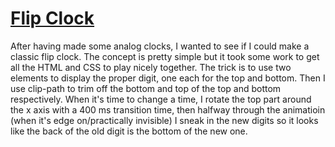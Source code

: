 # [Flip Clock](https://dkallen78.github.io/clocks/flip-clock/flip-clock.html)

After having made some analog clocks, I wanted to see if I could make a classic flip clock. The concept is pretty simple but it took some work to get all the HTML and CSS to play nicely together. The trick is to use two elements to display the proper digit, one each for the top and bottom. Then I use clip-path to trim off the bottom and top of the top and bottom respectively. When it's time to change a time, I rotate the top part around the x axis with a 400 ms transition time, then halfway through the animatioin (when it's edge on/practically invisible) I sneak in the new digits so it looks like the back of the old digit is the bottom of the new one. 
